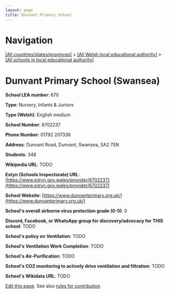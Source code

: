 ```yaml
---
layout: page
title: Dunvant Primary School
---
```

# Navigation

[[All countries/states/provinces]](../../..) > [[All Welsh local educational authority]](../..) > [[All schools in local educational authority]](..)

# Dunvant Primary School (Swansea)

**School LEA number**: 670

**Type**: Nursery, Infants & Juniors

**Type (Welsh)**: English medium

**School Number**: 6702237

**Phone Number**: 01792 207336

**Address**: Dunvant Road, Dunvant, Swansea, SA2 7SN

**Students**: 348

**Wikipedia URL**: TODO

**Estyn (Schools Inspectorate) URL**: [https://www.estyn.gov.wales/provider/6702237](https://www.estyn.gov.wales/provider/6702237)

**School Website**: [https://www.dunvantprimary.org.uk/](https://www.dunvantprimary.org.uk/)

**School's overall airborne virus protection grade (0-5)**: 0

**Discord, Facebook, or WhatsApp group for discovery/advocacy for THIS school**: TODO

**School's policy on Ventilation**: TODO

**School's Ventilation Work Completion**: TODO

**School's Air-Purification**: TODO

**School's CO2 monitoring to actively drive ventilation and filtration**: TODO

**School's Wikidata URL**: TODO




[Edit this page](https://github.com/ventilate-schools/Wales/edit/prif/./Swansea/Dunvant_Primary_School.md). See also [rules for contribution](../../../contribution-rules/)